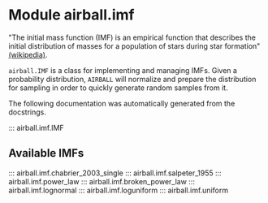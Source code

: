 # Module airball.imf

"The initial mass function (IMF) is an empirical function that describes the initial distribution of masses for a population of stars during star formation" [(wikipedia)](https://en.wikipedia.org/wiki/Initial_mass_function).

`airball.IMF` is a class for implementing and managing IMFs. Given a probability distribution, `AIRBALL` will normalize and prepare the distribution for sampling in order to quickly generate random samples from it.

The following documentation was automatically generated from the docstrings.

::: airball.imf.IMF

## Available IMFs

::: airball.imf.chabrier_2003_single
::: airball.imf.salpeter_1955
::: airball.imf.power_law
::: airball.imf.broken_power_law
::: airball.imf.lognormal
::: airball.imf.loguniform
::: airball.imf.uniform